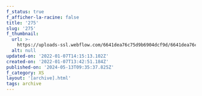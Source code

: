 ```yaml
---
f_status: true
f_afficher-la-racine: false
title: '275'
slug: '275'
f_thumbnail:
  url: >-
    https://uploads-ssl.webflow.com/6641dea76c75d9b6904dcf9d/6641dea76c75d9b6904dd35f_275.jpg
  alt: null
updated-on: '2022-01-07T14:15:13.102Z'
created-on: '2022-01-07T13:42:51.184Z'
published-on: '2024-05-13T09:35:37.825Z'
f_category: XS
layout: '[archive].html'
tags: archive
---
```




